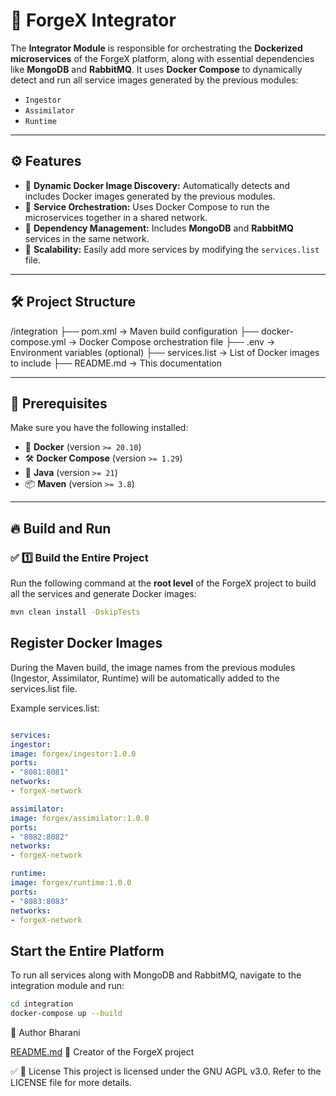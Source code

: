 # 🚀 **ForgeX Integrator**

The **Integrator Module** is responsible for orchestrating the **Dockerized microservices** of the ForgeX platform, along with essential dependencies like **MongoDB** and **RabbitMQ**. It uses **Docker Compose** to dynamically detect and run all service images generated by the previous modules:
- `Ingestor`
- `Assimilator`
- `Runtime`

---

## ⚙️ **Features**
- 🔹 **Dynamic Docker Image Discovery:** Automatically detects and includes Docker images generated by the previous modules.
- 🔹 **Service Orchestration:** Uses Docker Compose to run the microservices together in a shared network.
- 🔹 **Dependency Management:** Includes **MongoDB** and **RabbitMQ** services in the same network.
- 🔹 **Scalability:** Easily add more services by modifying the `services.list` file.

---

## 🛠️ **Project Structure**
/integration ├── pom.xml → Maven build configuration
├── docker-compose.yml → Docker Compose orchestration file
├── .env → Environment variables (optional)
├── services.list → List of Docker images to include
├── README.md → This documentation


---

## 🚀 **Prerequisites**

Make sure you have the following installed:

- 🐳 **Docker** (version `>= 20.10`)
- 🛠️ **Docker Compose** (version `>= 1.29`)
- 🐘 **Java** (version `>= 21`)
- 📦 **Maven** (version `>= 3.8`)

---

## 🔥 **Build and Run**

### ✅ **1️⃣ Build the Entire Project**

Run the following command at the **root level** of the ForgeX project to build all the services and generate Docker images:
```bash
mvn clean install -DskipTests
```

## Register Docker Images
During the Maven build, the image names from the previous modules (Ingestor, Assimilator, Runtime) will be automatically added to the services.list file.

Example services.list:
```yaml

services:
ingestor:
image: forgex/ingestor:1.0.0
ports:
- "8081:8081"
networks:
- forgeX-network

assimilator:
image: forgex/assimilator:1.0.0
ports:
- "8082:8082"
networks:
- forgeX-network

runtime:
image: forgex/runtime:1.0.0
ports:
- "8083:8083"
networks:
- forgeX-network
```

## Start the Entire Platform
To run all services along with MongoDB and RabbitMQ, navigate to the integration module and run:
```bash
cd integration
docker-compose up --build
```
👤 Author
Bharani

[README.md](..%2FREADME.md)
🚀 Creator of the ForgeX project

✅ 📌 License This project is licensed under the GNU AGPL v3.0.
Refer to the LICENSE file for more details.


